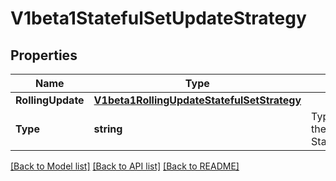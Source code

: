 # V1beta1StatefulSetUpdateStrategy

## Properties
Name | Type | Description | Notes
------------ | ------------- | ------------- | -------------
**RollingUpdate** | [**V1beta1RollingUpdateStatefulSetStrategy**](v1beta1.RollingUpdateStatefulSetStrategy.md) |  | [optional] 
**Type** | **string** | Type indicates the type of the StatefulSetUpdateStrategy. | [optional] 

[[Back to Model list]](../README.md#documentation-for-models) [[Back to API list]](../README.md#documentation-for-api-endpoints) [[Back to README]](../README.md)


